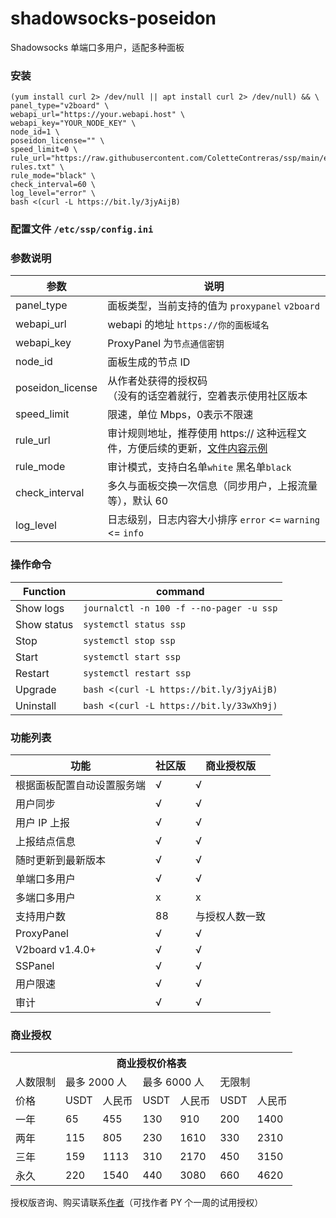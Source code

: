 # shadowsocks-poseidon
Shadowsocks 单端口多用户，适配多种面板

### 安装

```
(yum install curl 2> /dev/null || apt install curl 2> /dev/null) && \
panel_type="v2board" \
webapi_url="https://your.webapi.host" \
webapi_key="YOUR_NODE_KEY" \
node_id=1 \
poseidon_license="" \
speed_limit=0 \
rule_url="https://raw.githubusercontent.com/ColetteContreras/ssp/main/example-rules.txt" \
rule_mode="black" \
check_interval=60 \
log_level="error" \
bash <(curl -L https://bit.ly/3jyAijB)
```

### 配置文件 `/etc/ssp/config.ini`



### 参数说明

| 参数 | 说明 |
|------|-----|
| panel_type | 面板类型，当前支持的值为 `proxypanel` `v2board` |
| webapi_url | webapi 的地址 `https://你的面板域名` |
| webapi_key | ProxyPanel 为`节点通信密钥` |
| node_id | 面板生成的节点 ID |
| poseidon_license | 从作者处获得的授权码<br />（没有的话空着就行，空着表示使用社区版本|
| speed_limit | 限速，单位 Mbps，0表示不限速 |
| rule_url | 审计规则地址，推荐使用 https:// 这种远程文件，方便后续的更新，[文件内容示例](https://raw.githubusercontent.com/ColetteContreras/ssp/main/example-rules.txt)|
| rule_mode | 审计模式，支持白名单`white` 黑名单`black` |
| check_interval | 多久与面板交换一次信息（同步用户，上报流量等），默认 60 |
| log_level | 日志级别，日志内容大小排序 `error` <= `warning` <= `info` |


### 操作命令

| Function | command | 
|------------|--------|
| Show logs  | `journalctl -n 100 -f --no-pager -u ssp` |
| Show status  | `systemctl status ssp` |
| Stop  | `systemctl stop ssp` |
| Start  | `systemctl start ssp` |
| Restart  | `systemctl restart ssp` |
| Upgrade | `bash <(curl -L https://bit.ly/3jyAijB)` |
| Uninstall | `bash <(curl -L https://bit.ly/33wXh9j)` |

### 功能列表

| 功能 | 社区版 | 商业授权版 |
|------|------|-----------|
| 根据面板配置自动设置服务端 | √ | √ |
| 用户同步 | √ | √ |
| 用户 IP 上报 | √ | √ |
| 上报结点信息 | √ | √ |
| 随时更新到最新版本 | √ | √ |
| 单端口多用户 | √ | √ |
| 多端口多用户 | x | x |
| 支持用户数 | 88 | 与授权人数一致 |
| ProxyPanel | √ | √ |
| V2board v1.4.0+ | √ | √ |
| SSPanel |√ | √ |
| 用户限速 | √ | √  |
| 审计 | √ | √ |

### 商业授权

<table>
<tr>
<th colspan="7">商业授权价格表</th>
</tr>
<tr>
<td>人数限制</td><td colspan="2">最多 2000 人</td><td colspan="2">最多 6000 人</td><td colspan="2">无限制</td>
</tr>
<tr>
<td>价格</td><td>USDT</td><td>人民币</td><td>USDT</td><td>人民币</td><td>USDT</td><td>人民币</td>
</tr>
<tr>
<td>一年</td><td>65</td><td>455</td><td>130</td><td>910</td><td>200</td><td>1400</td>
</tr>
<tr>
<td>两年</td><td>115</td><td>805</td><td>230</td><td>1610</td><td>330</td><td>2310</td>
</tr>
<tr>
<td>三年</td><td>159</td><td>1113</td><td>310</td><td>2170</td><td>450</td><td>3150</td>
</tr>
<tr>
<td>永久</td><td>220</td><td>1540</td><td>440</td><td>3080</td><td>660</td><td>4620</td>
</tr>
</table>

授权版咨询、购买请联系[作者](https://t.me/ColetteContreras)（可找作者 PY 个一周的试用授权）
